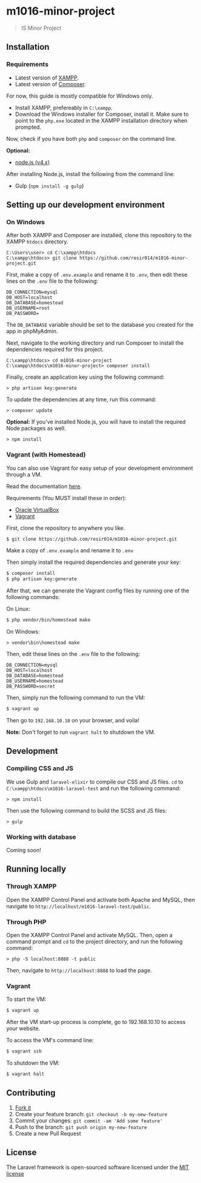 # m1016-minor-project

> IS Minor Project

## Installation

### Requirements

* Latest version of [XAMPP](https://www.apachefriends.org/).
* Latest version of [Composer](https://getcomposer.org/).

For now, this guide is mostly compatible for Windows only.

* Install XAMPP, prefereably in `C:\xampp`.
* Download the Windows installer for Composer, install it. Make sure to point to the `php.exe` located in the XAMPP installation directory when prompted.

Now, check if you have both `php` and `composer` on the command line.

**Optional:**

* [node.js (v4.x)](https://nodejs.org/)

After installing Node.js, install the following from the command line:

* Gulp (`npm install -g gulp`)

## Setting up our development environment

### On Windows

After both XAMPP and Composer are installed, clone this repository to the XAMPP `htdocs` directory.

```
C:\Users\user> cd C:\xampp\htdocs
C:\xampp\htdocs> git clone https://github.com/resir014/m1016-minor-project.git
```

First, make a copy of `.env.example` and rename it to `.env`, then edit these lines on the `.env` file to the following:

```
DB_CONNECTION=mysql
DB_HOST=localhost
DB_DATABASE=homestead
DB_USERNAME=root
DB_PASSWORD=
```

The `DB_DATABASE` variable should be set to the database you created for the app in phpMyAdmin.

Next, navigate to the working directory and run Composer to install the dependencies required for this project.

```
C:\xampp\htdocs> cd m1016-minor-project
C:\xampp\htdocs\m1016-minor-project> composer install
```

Finally, create an application key using the following command:

```
> php artisan key:generate
```

To update the dependencies at any time, run this command:

```
> composer update
```

**Optional:** If you've installed Node.js, you will have to install the required Node packages as well.

```
> npm install
```

### Vagrant (with Homestead)

You can also use Vagrant for easy setup of your development environment through a VM.

Read the documentation [here](http://laravel.com/docs/5.1/homestead).

Requirements (You MUST install these in order):

* [Oracle VirtualBox](https://www.virtualbox.org/wiki/Downloads)
* [Vagrant](https://www.vagrantup.com)

First, clone the repository to anywhere you like.

```bash
$ git clone https://github.com/resir014/m1016-minor-project.git
```

Make a copy of `.env.example` and rename it to `.env`

Then simply install the required dependencies and generate your key:

```bash
$ composer install
$ php artisan key:generate
```

After that, we can generate the Vagrant config files by running one of the following commands:

On Linux:

```bash
$ php vendor/bin/homestead make
```

On Windows:

```
> vendor\bin\homestead make
```

Then, edit these lines on the `.env` file to the following:

```
DB_CONNECTION=mysql
DB_HOST=localhost
DB_DATABASE=homestead
DB_USERNAME=homestead
DB_PASSWORD=secret
```

Then, simply run the following command to run the VM:

```bash
$ vagrant up
```

Then go to `192.168.10.10` on your browser, and voila!

**Note:** Don't forget to run `vagrant halt` to shutdown the VM.

## Development

### Compiling CSS and JS

We use Gulp and `laravel-elixir` to compile our CSS and JS files. `cd` to `C:\xampp\htdocs\m1016-laravel-test` and run the following command:

```
> npm install
```

Then use the following command to build the SCSS and JS files:

```
> gulp
```

### Working with database

Coming soon!

## Running locally

### Through XAMPP

Open the XAMPP Control Panel and activate both Apache and MySQL, then navigate to `http://localhost/m1016-laravel-test/public`.

### Through PHP

Open the XAMPP Control Panel and activate MySQL. Then, open a command prompt and `cd` to the project directory, and run the following command:

```
> php -S localhost:8888 -t public
```

Then, navigate to `http://localhost:8888` to load the page.

### Vagrant

To start the VM:

```bash
$ vagrant up
```

After the VM start-up process is complete, go to 192.168.10.10 to access your website.

To access the VM's command line:

```bash
$ vagrant ssh
```

To shutdown the VM:

```bash
$ vagrant halt
```

## Contributing

1. [Fork it](https://github.com/resir014/m1016-laravel-test/fork)
2. Create your feature branch: `git checkout -b my-new-feature`
3. Commit your changes: `git commit -am 'Add some feature'`
4. Push to the branch: `git push origin my-new-feature`
5. Create a new Pull Request

## License

The Laravel framework is open-sourced software licensed under the [MIT license](http://opensource.org/licenses/MIT)
